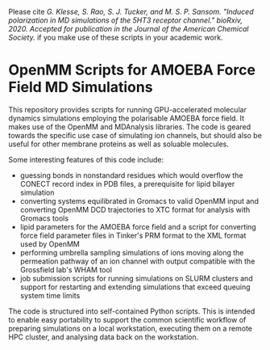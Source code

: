 Please cite *G. Klesse, S. Rao, S. J. Tucker, and M. S. P. Sansom. "Induced polarization in MD simulations of the 5HT3 receptor channel." bioRxiv, 2020. Accepted for publication in the Journal of the American Chemical Society.* if you make use of these scripts in your academic work.

# OpenMM Scripts for AMOEBA Force Field MD Simulations

This repository provides scripts for running GPU-accelerated molecular dynamics simulations employing the polarisable AMOEBA force field. It makes use of the OpenMM and MDAnalysis libraries. The code is geared towards the specific use case of simulating ion channels, but should also be useful for other membrane proteins as well as soluable molecules.

Some interesting features of this code include:

* guessing bonds in nonstandard residues which would overflow the CONECT record index in PDB files, a prerequisite for lipid bilayer simulation
* converting systems equilibrated in Gromacs to valid OpenMM input and converting OpenMM DCD trajectories to XTC format for analysis with Gromacs tools
* lipid parameters for the AMOEBA force field and a script for converting force field parameter files in Tinker's PRM format to the XML format used by OpenMM
* performing umbrella sampling simulations of ions moving along the permeation pathway of an ion channel with output compatible with the Grossfield lab's WHAM tool
* job submission scripts for running simulations on SLURM clusters and support for restarting and extending simulations that exceed queuing system time limits

The code is structured into self-contained Python scripts. This is intended to enable easy portability to support the common scientific workflow of preparing simulations on a local workstation, executing them on a remote HPC cluster, and analysing data back on the workstation.
